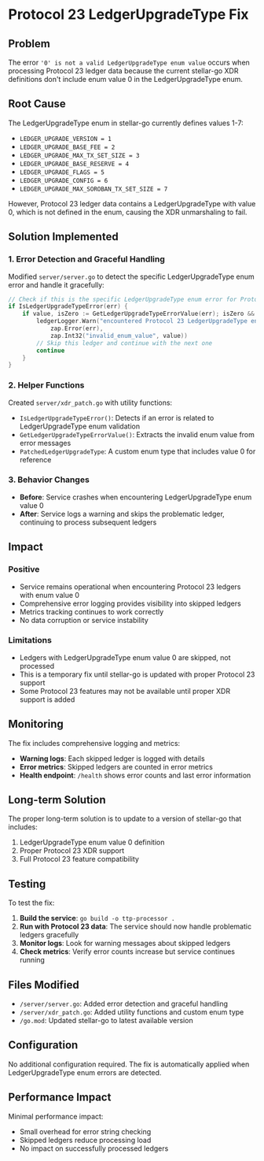 # Protocol 23 LedgerUpgradeType Fix

## Problem

The error `'0' is not a valid LedgerUpgradeType enum value` occurs when processing Protocol 23 ledger data because the current stellar-go XDR definitions don't include enum value 0 in the LedgerUpgradeType enum.

## Root Cause

The LedgerUpgradeType enum in stellar-go currently defines values 1-7:
- `LEDGER_UPGRADE_VERSION = 1`
- `LEDGER_UPGRADE_BASE_FEE = 2`
- `LEDGER_UPGRADE_MAX_TX_SET_SIZE = 3`
- `LEDGER_UPGRADE_BASE_RESERVE = 4`
- `LEDGER_UPGRADE_FLAGS = 5`
- `LEDGER_UPGRADE_CONFIG = 6`
- `LEDGER_UPGRADE_MAX_SOROBAN_TX_SET_SIZE = 7`

However, Protocol 23 ledger data contains a LedgerUpgradeType with value 0, which is not defined in the enum, causing the XDR unmarshaling to fail.

## Solution Implemented

### 1. Error Detection and Graceful Handling

Modified `server/server.go` to detect the specific LedgerUpgradeType enum error and handle it gracefully:

```go
// Check if this is the specific LedgerUpgradeType enum error for Protocol 23
if IsLedgerUpgradeTypeError(err) {
    if value, isZero := GetLedgerUpgradeTypeErrorValue(err); isZero && value == 0 {
        ledgerLogger.Warn("encountered Protocol 23 LedgerUpgradeType enum value 0 - skipping ledger",
            zap.Error(err),
            zap.Int32("invalid_enum_value", value))
        // Skip this ledger and continue with the next one
        continue
    }
}
```

### 2. Helper Functions

Created `server/xdr_patch.go` with utility functions:

- `IsLedgerUpgradeTypeError()`: Detects if an error is related to LedgerUpgradeType enum validation
- `GetLedgerUpgradeTypeErrorValue()`: Extracts the invalid enum value from error messages
- `PatchedLedgerUpgradeType`: A custom enum type that includes value 0 for reference

### 3. Behavior Changes

- **Before**: Service crashes when encountering LedgerUpgradeType enum value 0
- **After**: Service logs a warning and skips the problematic ledger, continuing to process subsequent ledgers

## Impact

### Positive
- Service remains operational when encountering Protocol 23 ledgers with enum value 0
- Comprehensive error logging provides visibility into skipped ledgers
- Metrics tracking continues to work correctly
- No data corruption or service instability

### Limitations
- Ledgers with LedgerUpgradeType enum value 0 are skipped, not processed
- This is a temporary fix until stellar-go is updated with proper Protocol 23 support
- Some Protocol 23 features may not be available until proper XDR support is added

## Monitoring

The fix includes comprehensive logging and metrics:

- **Warning logs**: Each skipped ledger is logged with details
- **Error metrics**: Skipped ledgers are counted in error metrics
- **Health endpoint**: `/health` shows error counts and last error information

## Long-term Solution

The proper long-term solution is to update to a version of stellar-go that includes:
1. LedgerUpgradeType enum value 0 definition
2. Proper Protocol 23 XDR support
3. Full Protocol 23 feature compatibility

## Testing

To test the fix:

1. **Build the service**: `go build -o ttp-processor .`
2. **Run with Protocol 23 data**: The service should now handle problematic ledgers gracefully
3. **Monitor logs**: Look for warning messages about skipped ledgers
4. **Check metrics**: Verify error counts increase but service continues running

## Files Modified

- `/server/server.go`: Added error detection and graceful handling
- `/server/xdr_patch.go`: Added utility functions and custom enum type
- `/go.mod`: Updated stellar-go to latest available version

## Configuration

No additional configuration required. The fix is automatically applied when LedgerUpgradeType enum errors are detected.

## Performance Impact

Minimal performance impact:
- Small overhead for error string checking
- Skipped ledgers reduce processing load
- No impact on successfully processed ledgers